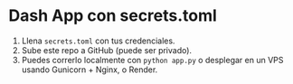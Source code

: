 # Dash App con secrets.toml

1. Llena `secrets.toml` con tus credenciales.
2. Sube este repo a GitHub (puede ser privado).
3. Puedes correrlo localmente con `python app.py` o desplegar en un VPS usando Gunicorn + Nginx, o Render.
